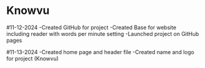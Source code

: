 # Knowvu

#11-12-2024
-Created GitHub for project
-Created Base for website including reader with words per minute setting
-Launched project on GitHub pages

#11-13-2024
-Created home page and header file
-Created name and logo for project (Knowvu)
